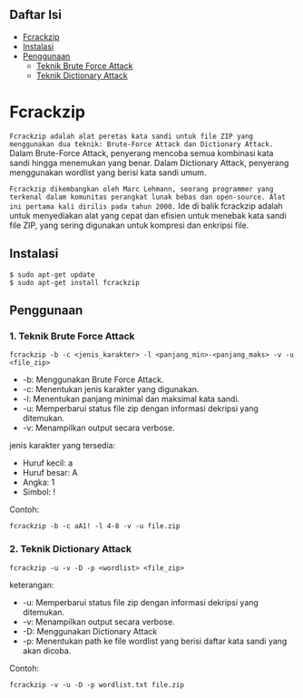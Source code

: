 ## Daftar Isi

- [Fcrackzip]()
- [Instalasi]()
- [Penggunaan]()
  - [Teknik Brute Force Attack]()
  - [Teknik Dictionary Attack]()


# Fcrackzip

`Fcrackzip adalah alat peretas kata sandi untuk file ZIP yang menggunakan dua teknik: Brute-Force Attack dan Dictionary Attack.` Dalam Brute-Force Attack, penyerang mencoba semua kombinasi kata sandi hingga menemukan yang benar. Dalam Dictionary Attack, penyerang menggunakan wordlist yang berisi kata sandi umum. 

`Fcrackzip dikembangkan oleh Marc Lehmann, seorang programmer yang terkenal dalam komunitas perangkat lunak bebas dan open-source. Alat ini pertama kali dirilis pada tahun 2000.` Ide di balik fcrackzip adalah untuk menyediakan alat yang cepat dan efisien untuk menebak kata sandi file ZIP, yang sering digunakan untuk kompresi dan enkripsi file.

## Instalasi 

```
$ sudo apt-get update 
$ sudo apt-get install fcrackzip 
```

## Penggunaan

### 1. Teknik Brute Force Attack

```
fcrackzip -b -c <jenis_karakter> -l <panjang_min>-<panjang_maks> -v -u <file_zip>
```

- -b: Menggunakan Brute Force Attack.
- -c: Menentukan jenis karakter yang digunakan.
- -l: Menentukan panjang minimal dan maksimal kata sandi.
- -u: Memperbarui status file zip dengan informasi dekripsi yang ditemukan.
- -v: Menampilkan output secara verbose.

jenis karakter yang tersedia:

- Huruf kecil: a
- Huruf besar: A
- Angka: 1
- Simbol: !

Contoh:

```
fcrackzip -b -c aA1! -l 4-8 -v -u file.zip
```

### 2. Teknik Dictionary Attack

```
fcrackzip -u -v -D -p <wordlist> <file_zip>
```

keterangan:

- -u: Memperbarui status file zip dengan informasi dekripsi yang ditemukan.
- -v: Menampilkan output secara verbose.
- -D: Menggunakan Dictionary Attack
- -p: Menentukan path ke file wordlist yang berisi daftar kata sandi yang akan dicoba.

Contoh:

```
fcrackzip -v -u -D -p wordlist.txt file.zip
```
